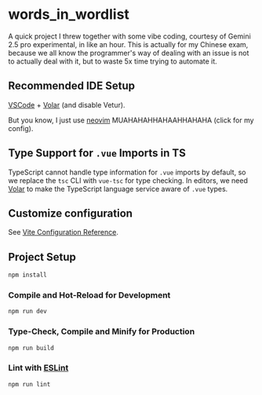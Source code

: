 # words_in_wordlist

A quick project I threw together with some vibe coding, courtesy of Gemini 2.5 pro experimental, in like an hour. This is actually for my Chinese exam, because we all know the programmer's way of dealing with an issue is not to actually deal with it, but to waste 5x time trying to automate it.

## Recommended IDE Setup

[VSCode](https://code.visualstudio.com/) + [Volar](https://marketplace.visualstudio.com/items?itemName=Vue.volar) (and disable Vetur).

But you know, I just use [neovim](https://github.com/yadobler/nixvim-config) MUAHAHAHHAHAAHHAHAHA (click for my config).

## Type Support for `.vue` Imports in TS

TypeScript cannot handle type information for `.vue` imports by default, so we replace the `tsc` CLI with `vue-tsc` for type checking. In editors, we need [Volar](https://marketplace.visualstudio.com/items?itemName=Vue.volar) to make the TypeScript language service aware of `.vue` types.

## Customize configuration

See [Vite Configuration Reference](https://vite.dev/config/).

## Project Setup

```sh
npm install
```

### Compile and Hot-Reload for Development

```sh
npm run dev
```

### Type-Check, Compile and Minify for Production

```sh
npm run build
```

### Lint with [ESLint](https://eslint.org/)

```sh
npm run lint
```
